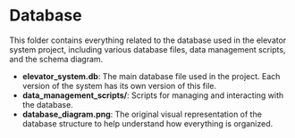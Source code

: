 # Database

This folder contains everything related to the database used in the elevator system project, including various database files, data management scripts, and the schema diagram.

- **elevator_system.db**: The main database file used in the project. Each version of the system has its own version of this file.
- **data_management_scripts/**: Scripts for managing and interacting with the database.
- **database_diagram.png**: The original visual representation of the database structure to help understand how everything is organized.
